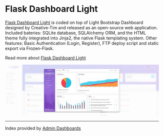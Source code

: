 # Flask Dashboard Light

[Flask Dashboard Light](https://admin-dashboards.com/flask-dashboard-light-bootstrap-creative-tim) is coded on top of Light Bootstrap Dashboard designed by Creative-Tim and released as an open-source web application. Included bateries: SQLite database, SQLAlchemy ORM, and the HTML theme fully integrated into Jinja2, the native Flask templating system. Other features: Basic Authentication (Login, Register), FTP deploy script and static export via Frozen-Flask.

Read more about [Flask Dashboard Light](https://admin-dashboards.com/flask-dashboard-light-bootstrap-creative-tim)

![Flask Dashboard Light - App Screen Shot.](https://raw.githubusercontent.com/app-generator/static/master/flask-light-bootstrap-dashboard/light-dashboard-coded-in-flask-cover.jpg)

---
Index provided by [Admin Dashboards](https://admin-dashboards.com)
